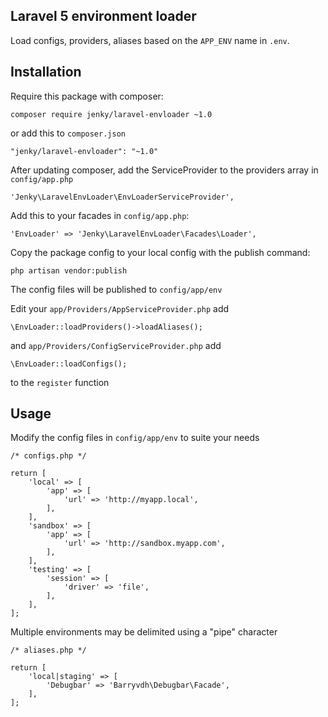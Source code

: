 ## Laravel 5 environment loader

Load configs, providers, aliases based on the `APP_ENV` name in `.env`.

## Installation
Require this package with composer:

```
composer require jenky/laravel-envloader ~1.0
```

or add this to `composer.json`

```
"jenky/laravel-envloader": "~1.0"
```

After updating composer, add the ServiceProvider to the providers array in `config/app.php`
```
'Jenky\LaravelEnvLoader\EnvLoaderServiceProvider',
```

Add this to your facades in `config/app.php`:

```
'EnvLoader' => 'Jenky\LaravelEnvLoader\Facades\Loader',
```

Copy the package config to your local config with the publish command:

```
php artisan vendor:publish
```
The config files will be published to `config/app/env`

Edit your `app/Providers/AppServiceProvider.php` add
```
\EnvLoader::loadProviders()->loadAliases();
```

and `app/Providers/ConfigServiceProvider.php` add
```
\EnvLoader::loadConfigs();
```
to the `register` function 


## Usage

Modify the config files in `config/app/env` to suite your needs
```
/* configs.php */

return [
	'local' => [
		'app' => [
			'url' => 'http://myapp.local',
		],
	],
	'sandbox' => [
		'app' => [
			'url' => 'http://sandbox.myapp.com',
		],
	],
	'testing' => [
		'session' => [
			'driver' => 'file',
		],
	],
];
```

Multiple environments may be delimited using a "pipe" character
```
/* aliases.php */

return [
	'local|staging' => [
		'Debugbar' => 'Barryvdh\Debugbar\Facade',
	],
];
```